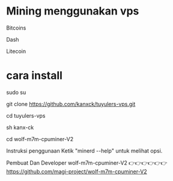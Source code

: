# Mining menggunakan vps 

Bitcoins

Dash

Litecoin

# cara install

sudo su

git clone https://github.com/kanxck/tuyulers-vps.git

cd tuyulers-vps

sh kanx-ck

cd wolf-m7m-cpuminer-V2

Instruksi penggunaan Ketik "minerd --help" untuk melihat opsi.


Pembuat Dan  Developer wolf-m7m-cpuminer-V2  👉👉👉👉👉👉  https://github.com/magi-project/wolf-m7m-cpuminer-V2
